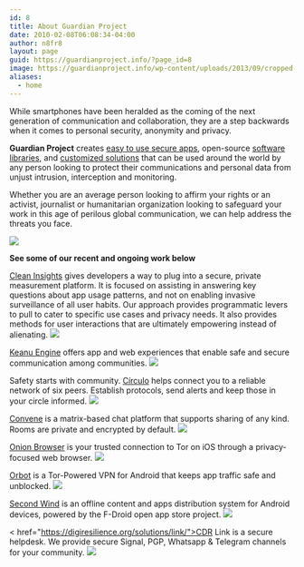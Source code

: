 ```yaml
---
id: 8
title: About Guardian Project
date: 2010-02-08T06:08:34-04:00
author: n8fr8
layout: page
guid: https://guardianproject.info/?page_id=8
image: https://guardianproject.info/wp-content/uploads/2013/09/cropped-GP_logo+txt_hires_black_on_trans.png
aliases:
  - home
---
```


While smartphones have been heralded as the coming of the next generation of communication and collaboration, they are a step backwards when it comes to personal security, anonymity and privacy.

**Guardian Project** creates [easy to use secure apps](apps), open-source [software libraries](code), and [customized solutions](contact) that can be used around the world by any person looking to protect their communications and personal data from unjust intrusion, interception and monitoring.

Whether you are an average person looking to affirm your rights or an activist, journalist or humanitarian organization looking to safeguard your work in this age of perilous global communication, we can help address the threats you face.

<img src="GuardianProjectLogo.png"/>

**See some of our recent and ongoing work below**

<a href="https://cleaninsights.org">Clean Insights</a> gives developers a way to plug into a secure, private measurement platform. It is focused on assisting in answering key questions about app usage patterns, and not on enabling invasive surveillance of all user habits. Our approach provides programmatic levers to pull to cater to specific use cases and privacy needs. It also provides methods for user interactions that are ultimately empowering instead of alienating.
<a href="https://cleaninsights.org"><img src="projects/cleaninsights.jpg"/></a>

<a href="https://keanu.im">Keanu Engine</a> offers app and web experiences that enable safe and secure communication among communities.
<a href="https://keanu.im"><img src="projects/keanu.jpg"/></a>

Safety starts with community. <a href="https://encirculo.org">Círculo</a> helps connect you to a reliable network of six peers. Establish protocols, send alerts and keep those in your circle informed.
<a href="https://encirculo.org"><img src="projects/circulo.jpg"/></a>

<a href="https://letsconvene.im">Convene</a> is a matrix-based chat platform that supports sharing of any kind. Rooms are private and encrypted by default.
<a href="https://letsconvene.im"><img src="projects/convene.jpg"/></a>

<a href="https://onionbrowser.com">Onion Browser</a> is your trusted connection to Tor on iOS through a privacy-focused web browser.
<a href="https://onionbrowser.com"><img src="projects/onionbrowser.jpg"/></a>

<a href="https://orbot.app">Orbot</a> is a Tor-Powered VPN for Android that keeps app traffic safe and unblocked.
<a href="https://orbot.app"><img src="projects/orbot.jpg"/></a>

<a href="https://secondwind.guardianproject.info">Second Wind</a> is an offline content and apps distribution system for Android devices, powered by the F-Droid open app store project.
<a href="https://secondwind.guardianproject.info"><img src="projects/secondwind.jpg"/></a>

< href="https://digiresilience.org/solutions/link/">CDR Link</a> is a secure helpdesk. We provide secure Signal, PGP, Whatsapp & Telegram channels for your community.
<a href="https://digiresilience.org/solutions/link/"><img src="projects/cdr.jpg"/></a>

